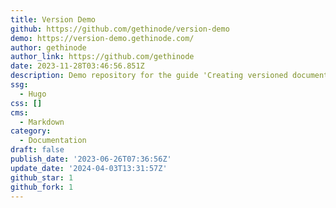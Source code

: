 ```yaml
---
title: Version Demo
github: https://github.com/gethinode/version-demo
demo: https://version-demo.gethinode.com/
author: gethinode
author_link: https://github.com/gethinode
date: 2023-11-28T03:46:56.851Z
description: Demo repository for the guide 'Creating versioned documentation'
ssg:
  - Hugo
css: []
cms:
  - Markdown
category:
  - Documentation
draft: false
publish_date: '2023-06-26T07:36:56Z'
update_date: '2024-04-03T13:31:57Z'
github_star: 1
github_fork: 1
---
```

